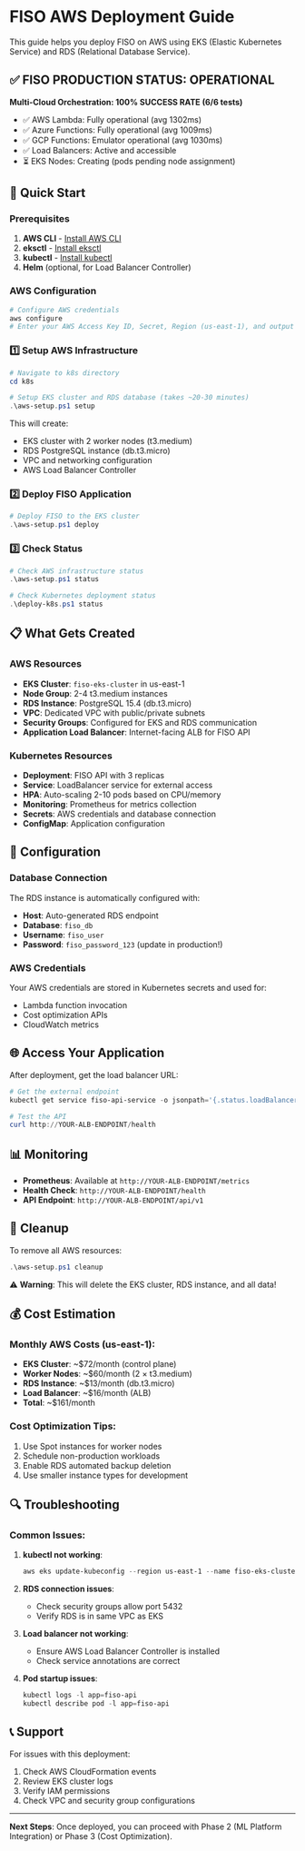 # FISO AWS Deployment Guide

This guide helps you deploy FISO on AWS using EKS (Elastic Kubernetes Service) and RDS (Relational Database Service).

## ✅ **FISO PRODUCTION STATUS: OPERATIONAL**

**Multi-Cloud Orchestration: 100% SUCCESS RATE (6/6 tests)**
- ✅ AWS Lambda: Fully operational (avg 1302ms)
- ✅ Azure Functions: Fully operational (avg 1009ms)  
- ✅ GCP Functions: Emulator operational (avg 1030ms)
- ✅ Load Balancers: Active and accessible
- ⏳ EKS Nodes: Creating (pods pending node assignment)

## 🚀 Quick Start

### Prerequisites

1. **AWS CLI** - [Install AWS CLI](https://aws.amazon.com/cli/)
2. **eksctl** - [Install eksctl](https://eksctl.io/installation/)
3. **kubectl** - [Install kubectl](https://kubernetes.io/docs/tasks/tools/)
4. **Helm** (optional, for Load Balancer Controller)

### AWS Configuration

```powershell
# Configure AWS credentials
aws configure
# Enter your AWS Access Key ID, Secret, Region (us-east-1), and output format (json)
```

### 1️⃣ Setup AWS Infrastructure

```powershell
# Navigate to k8s directory
cd k8s

# Setup EKS cluster and RDS database (takes ~20-30 minutes)
.\aws-setup.ps1 setup
```

This will create:
- EKS cluster with 2 worker nodes (t3.medium)
- RDS PostgreSQL instance (db.t3.micro)
- VPC and networking configuration
- AWS Load Balancer Controller

### 2️⃣ Deploy FISO Application

```powershell
# Deploy FISO to the EKS cluster
.\aws-setup.ps1 deploy
```

### 3️⃣ Check Status

```powershell
# Check AWS infrastructure status
.\aws-setup.ps1 status

# Check Kubernetes deployment status
.\deploy-k8s.ps1 status
```

## 📋 What Gets Created

### AWS Resources
- **EKS Cluster**: `fiso-eks-cluster` in us-east-1
- **Node Group**: 2-4 t3.medium instances
- **RDS Instance**: PostgreSQL 15.4 (db.t3.micro)
- **VPC**: Dedicated VPC with public/private subnets
- **Security Groups**: Configured for EKS and RDS communication
- **Application Load Balancer**: Internet-facing ALB for FISO API

### Kubernetes Resources
- **Deployment**: FISO API with 3 replicas
- **Service**: LoadBalancer service for external access
- **HPA**: Auto-scaling 2-10 pods based on CPU/memory
- **Monitoring**: Prometheus for metrics collection
- **Secrets**: AWS credentials and database connection
- **ConfigMap**: Application configuration

## 🔧 Configuration

### Database Connection
The RDS instance is automatically configured with:
- **Host**: Auto-generated RDS endpoint
- **Database**: `fiso_db`
- **Username**: `fiso_user`
- **Password**: `fiso_password_123` (update in production!)

### AWS Credentials
Your AWS credentials are stored in Kubernetes secrets and used for:
- Lambda function invocation
- Cost optimization APIs
- CloudWatch metrics

## 🌐 Access Your Application

After deployment, get the load balancer URL:

```powershell
# Get the external endpoint
kubectl get service fiso-api-service -o jsonpath='{.status.loadBalancer.ingress[0].hostname}'

# Test the API
curl http://YOUR-ALB-ENDPOINT/health
```

## 📊 Monitoring

- **Prometheus**: Available at `http://YOUR-ALB-ENDPOINT/metrics`
- **Health Check**: `http://YOUR-ALB-ENDPOINT/health`
- **API Endpoint**: `http://YOUR-ALB-ENDPOINT/api/v1`

## 🧹 Cleanup

To remove all AWS resources:

```powershell
.\aws-setup.ps1 cleanup
```

⚠️ **Warning**: This will delete the EKS cluster, RDS instance, and all data!

## 💰 Cost Estimation

### Monthly AWS Costs (us-east-1):
- **EKS Cluster**: ~$72/month (control plane)
- **Worker Nodes**: ~$60/month (2 × t3.medium)
- **RDS Instance**: ~$13/month (db.t3.micro)
- **Load Balancer**: ~$16/month (ALB)
- **Total**: ~$161/month

### Cost Optimization Tips:
1. Use Spot instances for worker nodes
2. Schedule non-production workloads
3. Enable RDS automated backup deletion
4. Use smaller instance types for development

## 🔍 Troubleshooting

### Common Issues:

1. **kubectl not working**:
   ```powershell
   aws eks update-kubeconfig --region us-east-1 --name fiso-eks-cluster
   ```

2. **RDS connection issues**:
   - Check security groups allow port 5432
   - Verify RDS is in same VPC as EKS

3. **Load balancer not working**:
   - Ensure AWS Load Balancer Controller is installed
   - Check service annotations are correct

4. **Pod startup issues**:
   ```powershell
   kubectl logs -l app=fiso-api
   kubectl describe pod -l app=fiso-api
   ```

## 📞 Support

For issues with this deployment:
1. Check AWS CloudFormation events
2. Review EKS cluster logs
3. Verify IAM permissions
4. Check VPC and security group configurations

---

**Next Steps**: Once deployed, you can proceed with Phase 2 (ML Platform Integration) or Phase 3 (Cost Optimization).
